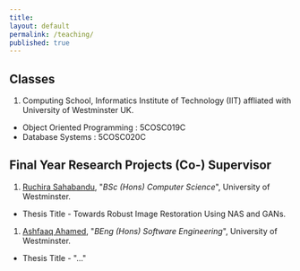 ```yaml
---
title:
layout: default
permalink: /teaching/
published: true
---
```


## Classes
1. Computing School, Informatics Institute of Technology (IIT) affliated with University of Westminster UK. 
- Object Oriented Programming : 5COSC019C
- Database Systems : 5COSC020C

## Final Year Research Projects (Co-) Supervisor
1. [Ruchira Sahabandu](https://www.linkedin.com/in/ruchira-sahabandu-57b154160/), "*BSc (Hons) Computer Science*", University of Westminster.
- Thesis Title - Towards Robust Image Restoration Using NAS and GANs. 

1. [Ashfaaq Ahamed](https://www.linkedin.com/in/ashfaaq-ahamed/), "*BEng (Hons) Software Engineering*", University of Westminster.
- Thesis Title - "..."

<!-- - **University of Messina**, Algoritmi e Strutture Dati [2021 - now], [eLearning 2021/2022](https://moodle2.unime.it/course/view.php?id=48154) - [git](https://github.com/lcarnevale/algorithms)
- **University of Messina**, Sistemi di Virtualizzazione [2021 - now], [eLearning 2021/2022](https://moodle2.unime.it/course/view.php?id=48153)
- **University of Messina**, Computer Networks [2021 - now], [eLearning 2021/2022](https://moodle2.unime.it/course/view.php?id=48056) - [git](https://github.com/lcarnevale/computer-networks)
- **University of Messina**, Informatica [2021 - 2022], [eLearning 2021/2022](https://moodle2.unime.it/course/view.php?id=48069)

## Thesis Students (Co-)Advisor
1. Francesco Aragona, "*Swarm Intelligence e Big Data Analysis con MapReduce: applicazione Twitter trends*", BE 16/17, University of Messina
1. [Alina Buzachis](https://it.linkedin.com/in/alina-buzachis-709995b6), "*Osmotic Computing: Advanced Management of Microservices*", ME 16/17, University of Messina
1. [Adriele Magistro](https://www.linkedin.com/in/adriele-magistro-94ba06b9/), "*Meccanismi di sicurezza per servizi Cloud*", BE 16/17, Università of Messina
1. [Giuseppe Attanasio](https://www.linkedin.com/in/giuseppe-attanasio-8b4907bb/), "*Progettazione e sviluppo di applicazioni Android in ambito videoludico*", BS 16/17, Università of Messina
1. [Giuseppe Ferrara](https://www.linkedin.com/in/giuseppe-ferrara), "*Osmotic Computing: Microservizio FFT per IoT*", BE 15/16, Università of Messina
{: reversed="reversed"}  -->
